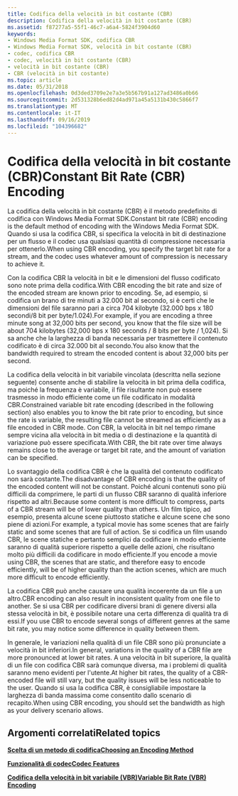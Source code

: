 ```yaml
---
title: Codifica della velocità in bit costante (CBR)
description: Codifica della velocità in bit costante (CBR)
ms.assetid: f87277a5-55f1-46c7-a6a4-5824f3904d60
keywords:
- Windows Media Format SDK, codifica CBR
- Windows Media Format SDK, velocità in bit costante (CBR)
- codec, codifica CBR
- codec, velocità in bit costante (CBR)
- velocità in bit costante (CBR)
- CBR (velocità in bit costante)
ms.topic: article
ms.date: 05/31/2018
ms.openlocfilehash: 0d3ded3709e2e7a3e5b567b91a127ad3486a0b66
ms.sourcegitcommit: 2d531328b6ed82d4ad971a45a5131b430c5866f7
ms.translationtype: MT
ms.contentlocale: it-IT
ms.lasthandoff: 09/16/2019
ms.locfileid: "104396682"
---
```

# <a name="constant-bit-rate-cbr-encoding"></a><span data-ttu-id="82c70-109">Codifica della velocità in bit costante (CBR)</span><span class="sxs-lookup"><span data-stu-id="82c70-109">Constant Bit Rate (CBR) Encoding</span></span>

<span data-ttu-id="82c70-110">La codifica della velocità in bit costante (CBR) è il metodo predefinito di codifica con Windows Media Format SDK.</span><span class="sxs-lookup"><span data-stu-id="82c70-110">Constant bit rate (CBR) encoding is the default method of encoding with the Windows Media Format SDK.</span></span> <span data-ttu-id="82c70-111">Quando si usa la codifica CBR, si specifica la velocità in bit di destinazione per un flusso e il codec usa qualsiasi quantità di compressione necessaria per ottenerlo.</span><span class="sxs-lookup"><span data-stu-id="82c70-111">When using CBR encoding, you specify the target bit rate for a stream, and the codec uses whatever amount of compression is necessary to achieve it.</span></span>

<span data-ttu-id="82c70-112">Con la codifica CBR la velocità in bit e le dimensioni del flusso codificato sono note prima della codifica.</span><span class="sxs-lookup"><span data-stu-id="82c70-112">With CBR encoding the bit rate and size of the encoded stream are known prior to encoding.</span></span> <span data-ttu-id="82c70-113">Se, ad esempio, si codifica un brano di tre minuti a 32.000 bit al secondo, si è certi che le dimensioni del file saranno pari a circa 704 kilobyte (32.000 bps x 180 secondi/8 bit per byte/1.024).</span><span class="sxs-lookup"><span data-stu-id="82c70-113">For example, if you are encoding a three minute song at 32,000 bits per second, you know that the file size will be about 704 kilobytes (32,000 bps x 180 seconds / 8 bits per byte / 1,024).</span></span> <span data-ttu-id="82c70-114">Si sa anche che la larghezza di banda necessaria per trasmettere il contenuto codificato è di circa 32.000 bit al secondo.</span><span class="sxs-lookup"><span data-stu-id="82c70-114">You also know that the bandwidth required to stream the encoded content is about 32,000 bits per second.</span></span>

<span data-ttu-id="82c70-115">La codifica della velocità in bit variabile vincolata (descritta nella sezione seguente) consente anche di stabilire la velocità in bit prima della codifica, ma poiché la frequenza è variabile, il file risultante non può essere trasmesso in modo efficiente come un file codificato in modalità CBR.</span><span class="sxs-lookup"><span data-stu-id="82c70-115">Constrained variable bit rate encoding (described in the following section) also enables you to know the bit rate prior to encoding, but since the rate is variable, the resulting file cannot be streamed as efficiently as a file encoded in CBR mode.</span></span> <span data-ttu-id="82c70-116">Con CBR, la velocità in bit nel tempo rimane sempre vicina alla velocità in bit media o di destinazione e la quantità di variazione può essere specificata.</span><span class="sxs-lookup"><span data-stu-id="82c70-116">With CBR, the bit rate over time always remains close to the average or target bit rate, and the amount of variation can be specified.</span></span>

<span data-ttu-id="82c70-117">Lo svantaggio della codifica CBR è che la qualità del contenuto codificato non sarà costante.</span><span class="sxs-lookup"><span data-stu-id="82c70-117">The disadvantage of CBR encoding is that the quality of the encoded content will not be constant.</span></span> <span data-ttu-id="82c70-118">Poiché alcuni contenuti sono più difficili da comprimere, le parti di un flusso CBR saranno di qualità inferiore rispetto ad altri.</span><span class="sxs-lookup"><span data-stu-id="82c70-118">Because some content is more difficult to compress, parts of a CBR stream will be of lower quality than others.</span></span> <span data-ttu-id="82c70-119">Un film tipico, ad esempio, presenta alcune scene piuttosto statiche e alcune scene che sono piene di azioni.</span><span class="sxs-lookup"><span data-stu-id="82c70-119">For example, a typical movie has some scenes that are fairly static and some scenes that are full of action.</span></span> <span data-ttu-id="82c70-120">Se si codifica un film usando CBR, le scene statiche e pertanto semplici da codificare in modo efficiente saranno di qualità superiore rispetto a quelle delle azioni, che risultano molto più difficili da codificare in modo efficiente.</span><span class="sxs-lookup"><span data-stu-id="82c70-120">If you encode a movie using CBR, the scenes that are static, and therefore easy to encode efficiently, will be of higher quality than the action scenes, which are much more difficult to encode efficiently.</span></span>

<span data-ttu-id="82c70-121">La codifica CBR può anche causare una qualità incoerente da un file a un altro.</span><span class="sxs-lookup"><span data-stu-id="82c70-121">CBR encoding can also result in inconsistent quality from one file to another.</span></span> <span data-ttu-id="82c70-122">Se si usa CBR per codificare diversi brani di genere diversi alla stessa velocità in bit, è possibile notare una certa differenza di qualità tra di essi.</span><span class="sxs-lookup"><span data-stu-id="82c70-122">If you use CBR to encode several songs of different genres at the same bit rate, you may notice some difference in quality between them.</span></span>

<span data-ttu-id="82c70-123">In generale, le variazioni nella qualità di un file CBR sono più pronunciate a velocità in bit inferiori.</span><span class="sxs-lookup"><span data-stu-id="82c70-123">In general, variations in the quality of a CBR file are more pronounced at lower bit rates.</span></span> <span data-ttu-id="82c70-124">A una velocità in bit superiore, la qualità di un file con codifica CBR sarà comunque diversa, ma i problemi di qualità saranno meno evidenti per l'utente.</span><span class="sxs-lookup"><span data-stu-id="82c70-124">At higher bit rates, the quality of a CBR-encoded file will still vary, but the quality issues will be less noticeable to the user.</span></span> <span data-ttu-id="82c70-125">Quando si usa la codifica CBR, è consigliabile impostare la larghezza di banda massima come consentito dallo scenario di recapito.</span><span class="sxs-lookup"><span data-stu-id="82c70-125">When using CBR encoding, you should set the bandwidth as high as your delivery scenario allows.</span></span>

## <a name="related-topics"></a><span data-ttu-id="82c70-126">Argomenti correlati</span><span class="sxs-lookup"><span data-stu-id="82c70-126">Related topics</span></span>

<dl> <dt>

[<span data-ttu-id="82c70-127">**Scelta di un metodo di codifica**</span><span class="sxs-lookup"><span data-stu-id="82c70-127">**Choosing an Encoding Method**</span></span>](choosing-an-encoding-method.md)
</dt> <dt>

[<span data-ttu-id="82c70-128">**Funzionalità di codec**</span><span class="sxs-lookup"><span data-stu-id="82c70-128">**Codec Features**</span></span>](codec-features.md)
</dt> <dt>

[<span data-ttu-id="82c70-129">**Codifica della velocità in bit variabile (VBR)**</span><span class="sxs-lookup"><span data-stu-id="82c70-129">**Variable Bit Rate (VBR) Encoding**</span></span>](variable-bit-rate--vbr--encoding.md)
</dt> </dl>

 

 




